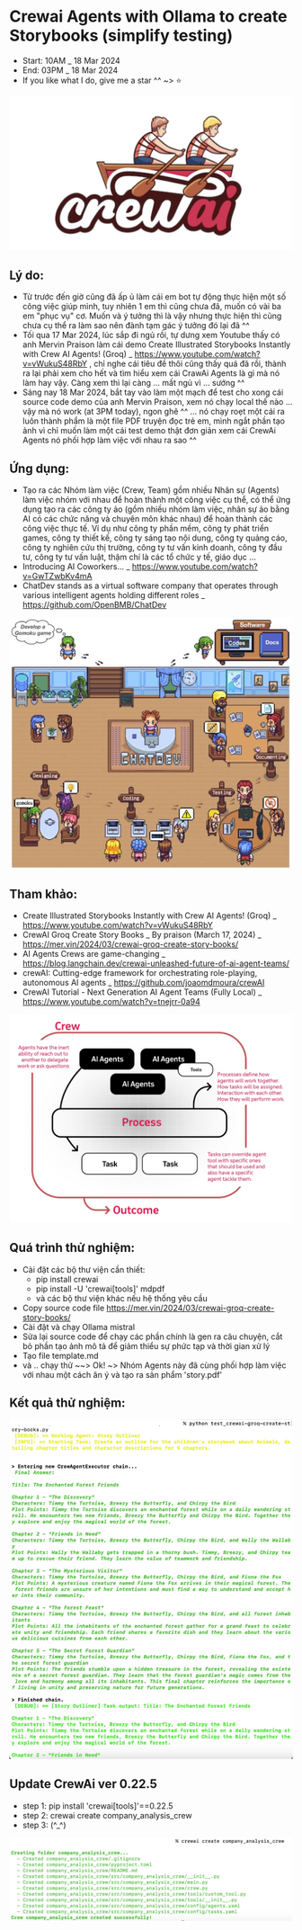 # Crewai Agents with Ollama to create Storybooks (simplify testing)
- Start: 10AM _ 18 Mar 2024
- End: 03PM _ 18 Mar 2024
- If you like what I do, give me a star ^^ ~> ⭐

![alt-text](https://github.com/Mr-Jack-Tung/crewai-agents-ollama-create-storybooks/blob/main/crewai_logo.jpg)

## Lý do:
- Từ trước đến giờ cũng đã ấp ủ làm cái em bot tự động thực hiện một số công việc giúp mình, tuy nhiên 1 em thì cũng chưa đã, muốn có vài ba em "phục vụ" cơ. Muốn và ý tưởng thì là vậy nhưng thực hiện thì cũng chưa cụ thể ra làm sao nên đành tạm gác ý tưởng đó lại đã ^^
- Tối qua 17 Mar 2024, lúc sắp đi ngủ rồi, tự dưng xem Youtube thấy có anh Mervin Praison làm cái demo Create Illustrated Storybooks Instantly with Crew AI Agents! (Groq) _ https://www.youtube.com/watch?v=vWukuS48RbY , chỉ nghe cái tiêu đề thôi cũng thấy quá đã rồi, thành ra lại phải xem cho hết và tìm hiểu xem cái CrawAi Agents là gì mà nó làm hay vậy. Càng xem thì lại càng ... mất ngủ vì ... sướng ^^
- Sáng nay 18 Mar 2024, bắt tay vào làm một mạch để test cho xong cái source code demo của anh Mervin Praison, xem nó chạy local thế nào ... vậy mà nó work (at 3PM today), ngon ghê ^^ ... nó chạy roẹt một cái ra luôn thành phẩm là một file PDF truyện đọc trẻ em, mình ngắt phần tạo ảnh vì chỉ muốn làm một cái test demo thật đơn giản xem cái CrewAi Agents nó phối hợp làm việc với nhau ra sao ^^

## Ứng dụng:
- Tạo ra các Nhóm làm việc (Crew, Team) gồm nhiều Nhân sự (Agents) làm việc nhóm với nhau để hoàn thành một công việc cụ thể, có thể ứng dụng tạo ra các công ty ảo (gồm nhiều nhóm làm việc, nhân sự ảo bằng AI có các chức năng và chuyên môn khác nhau) để hoàn thành các công việc thực tế. Ví dụ như công ty phần mềm, công ty phát triển games, công ty thiết kế, công ty sáng tạo nội dung, công ty quảng cáo, công ty nghiên cứu thị trường, công ty tư vấn kinh doanh, công ty đầu tư, công ty tư vấn luật, thậm chí là các tổ chức y tế, giáo dục ...
- Introducing AI Coworkers... _ https://www.youtube.com/watch?v=GwTZwbKv4mA
- ChatDev stands as a virtual software company that operates through various intelligent agents holding different roles _ https://github.com/OpenBMB/ChatDev

![alt-text](https://github.com/Mr-Jack-Tung/crewai-agents-ollama-create-storybooks/blob/main/chat-dev-software-company-1.jpeg)

## Tham khảo:
- Create Illustrated Storybooks Instantly with Crew AI Agents! (Groq) _ https://www.youtube.com/watch?v=vWukuS48RbY
- CrewAI Groq Create Story Books _ By praison (March 17, 2024) _ https://mer.vin/2024/03/crewai-groq-create-story-books/
- AI Agents Crews are game-changing _ https://blog.langchain.dev/crewai-unleashed-future-of-ai-agent-teams/
- crewAI: Cutting-edge framework for orchestrating role-playing, autonomous AI agents _ https://github.com/joaomdmoura/crewAI
- CrewAI Tutorial - Next Generation AI Agent Teams (Fully Local) _ https://www.youtube.com/watch?v=tnejrr-0a94

![alt-text](https://github.com/Mr-Jack-Tung/crewai-agents-ollama-create-storybooks/blob/main/crewAI-mindmap.jpg)

## Quá trình thử nghiệm:
- Cài đặt các bộ thư viện cần thiết:
  - pip install crewai
  - pip install -U 'crewai[tools]' mdpdf
  - và các bộ thư viện khác nếu hệ thống yêu cầu
- Copy source code file https://mer.vin/2024/03/crewai-groq-create-story-books/
- Cài đặt và chạy Ollama mistral
- Sửa lại source code để chạy các phần chính là gen ra câu chuyện, cắt bỏ phần tạo ảnh mô tả để giảm thiểu sự phức tạp và thời gian xử lý
- Tạo file template.md
- và .. chạy thử ~~> Ok! ~> Nhóm Agents này đã cùng phối hợp làm việc với nhau một cách ăn ý và tạo ra sản phẩm 'story.pdf'

## Kết quả thử nghiệm:
![alt-text](https://github.com/Mr-Jack-Tung/crewai-agents-ollama-create-storybooks/blob/main/crewai-agents-ollama-create-storybooks_results_Screenshot%202024-03-18_01.jpg)

## Update CrewAi ver 0.22.5
- step 1: pip install 'crewai[tools]'==0.22.5
- step 2: crewai create company_analysis_crew
- step 3: (^_^)

![alt-text](https://github.com/Mr-Jack-Tung/crewai-agents-ollama-create-storybooks/blob/main/crewai%20create%20company_analysis_crew.jpg)
